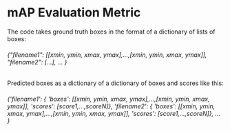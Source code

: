 # mAP Evaluation Metric
The code takes ground truth boxes in the format of a dictionary of lists of boxes:  
###### {"filename1": [[xmin, ymin, xmax, ymax],...,[xmin, ymin, xmax, ymax]], "filename2": [...], ... }
  
  
Predicted boxes as a dictionary of a dictionary of boxes and scores like this:  

###### {'filename1': { 'boxes': [[xmin, ymin, xmax, ymax],...,[xmin, ymin, xmax, ymax]], 'scores': [score1,...,scoreN]}, 'filename2': { 'boxes': [[xmin, ymin, xmax, ymax],...,[xmin, ymin, xmax, ymax]], 'scores': [score1,...,scoreN]}, ... }
